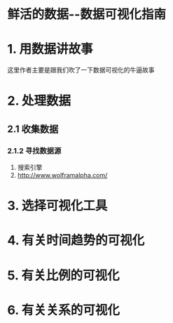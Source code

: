 # 鲜活的数据--数据可视化指南

# 1. 用数据讲故事

这里作者主要是跟我们吹了一下数据可视化的牛逼故事

# 2. 处理数据

## 2.1 收集数据

### 2.1.2 寻找数据源

1. 搜索引擎
2. http://www.wolframalpha.com/

# 3. 选择可视化工具

# 4. 有关时间趋势的可视化

# 5. 有关比例的可视化

# 6. 有关关系的可视化